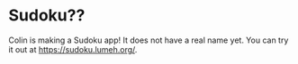 # Sudoku??

Colin is making a Sudoku app!  It does not have a real name yet.  You can try it out at <https://sudoku.lumeh.org/>.

